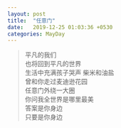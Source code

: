 ```yaml
---
layout: post
title:  "任意门"
date:   2019-12-25 01:03:36 +0530
categories: MayDay  
---
```

> 平凡的我们  
> 也将回到平凡的世界  
> 生活中充满孩子哭声
> 柴米和油盐  
> 曾和你走过麦迪逊花园  
> 任意门外绕一大圈  
> 你问我全世界是哪里最美  
> 答案是你身边  
> 只要是你身边  